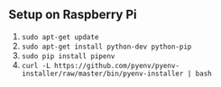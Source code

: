 ## Setup on Raspberry Pi

1. `sudo apt-get update`
1. `sudo apt-get install python-dev python-pip`
1. `sudo pip install pipenv`
1. `curl -L https://github.com/pyenv/pyenv-installer/raw/master/bin/pyenv-installer | bash`
